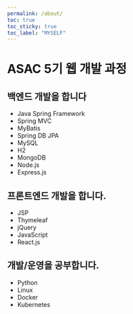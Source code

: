 ```yaml
---
permalink: /about/
toc: true
toc_sticky: true
toc_label: "MYSELF"
---
```


# ASAC 5기 웹 개발 과정

## 백엔드 개발을 합니다

- Java Spring Framework
- Spring MVC
- MyBatis
- Spring DB JPA
- MySQL
- H2
- MongoDB
- Node.js
- Express.js

## 프론트엔드 개발을 합니다.

- JSP
- Thymeleaf
- jQuery
- JavaScript
- React.js

## 개발/운영을 공부합니다.

- Python
- Linux
- Docker
- Kubernetes
